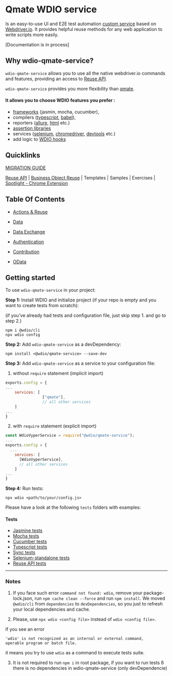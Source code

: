 # Qmate WDIO service

Is an easy-to-use UI and E2E test automation [custom service](https://webdriver.io/docs/customservices/) based on [Webdriver.io](https://webdriver.io/).
It provides helpful reuse methods for any web application to write scripts more easily.


[Documentation is in process]


## Why wdio-qmate-service?

`wdio-qmate-service` allows you to use all the native webdriver.io commands and features, 
providing an access to [Reuse API](https://github.wdf.sap.corp/sProcurement/vyperForAll/blob/master/reuse/doc.md).

`wdio-qmate-service` provides you more flexibility than [qmate](https://github.tools.sap/sProcurement/qmate).


#### It allows you to choose WDIO features you prefer :
- [frameworks](https://webdriver.io/docs/frameworks/) (jasmin, mocha, cucumber), 
- compilers ([typescript](https://webdriver.io/docs/typescript/#compile--lint), [babel](https://webdriver.io/docs/babel/)), 
- reporters ([allure](https://webdriver.io/docs/allure-reporter), [html](https://webdriver.io/docs/rpii-wdio-html-reporter) etc.)
- [assertion libraries](https://webdriver.io/docs/assertion)
- services ([selenium](https://webdriver.io/docs/selenium-standalone-service), [chromedriver](https://webdriver.io/docs/wdio-chromedriver-service), [devtools](https://webdriver.io/docs/devtools-service) etc.)
- add logic to [WDIO hooks](https://webdriver.io/docs/options/#hooks)

## Quicklinks

[MIGRATION GUIDE](./documentation/topics/migration.md)

[Reuse API](https://github.wdf.sap.corp/sProcurement/vyperForAll/blob/master/reuse/doc.md) |
[Business Object Reuse](https://github.wdf.sap.corp/sProcurement/vyperBusinessObjectReuse) |
Templates |
Samples |
Exercises |
[Spotlight - Chrome Extension](https://github.wdf.sap.corp/sProcurement/vyper-spotlight)



## Table Of Contents
- [Actions & Reuse](https://github.wdf.sap.corp/sProcurement/vyperForAll/blob/master/documentation/topics/actionsAndReuse.md)

- [Data](https://github.wdf.sap.corp/sProcurement/vyperForAll/blob/master/documentation/topics/data.md)

- [Data Exchange](https://github.wdf.sap.corp/sProcurement/vyperForAll/blob/master/documentation/topics/dataImportExport.md)

- [Authentication](https://github.wdf.sap.corp/sProcurement/vyperForAll/blob/master/documentation/topics/authentication.md)

- [Contribution](documentation/topics/contribution.md)

- [OData](https://github.wdf.sap.corp/sProcurement/vyperForAll/blob/master/documentation/topics/OData.md)



## Getting started

To use `wdio-qmate-service` in your project:

**Step 1:** Install WDIO and initialize project (if your repo is empty and you want to create tests from scratch):

(if you've already had tests and configuration file, just skip step 1. and go to step 2.)

```shell script
npm i @wdio/cli
npx wdio config
```

**Step 2:** Add `wdio-qmate-service` as a devDependency:

```shell script
npm install <@wdio/qmate-service> --save-dev
```


**Step 3:** Add `wdio-qmate-service` as a service to your configuration file:

1) without `require` statement  (implicit import)

```js
exports.config = {
...
    services: [
                ["qmate"], 
                // all other services
    ]
...
}
```

2) with `require` statement (explicit import)
```js
const WdioVyperService = require("@wdio/qmate-service");
...
exports.config = {
  ...
    services: [
      [WdioVyperService],
      // all other services
    ]
...
}
```


**Step 4:** Run tests:
```shell script
npx wdio <path/to/your/config.js>
```


Please have a look at the following `tests` folders with examples:


#### Tests

- [Jasmine tests](tests/jasmineFramework)
- [Mocha tests](tests/mochaFramework)
- [Cucumber tests](tests/cucumberFramework)
- [Typescript tests](tests/typescriptSupport)
- [Sync tests](tests/syncSupport)
- [Selenium-standalone tests](tests/seleniumStandalone)
- [Reuse API tests](tests/reuseApi)


---
### Notes

1. If you face such error `command not found: wdio`, remove your package-lock.json, run `npm cache clean --force` and run `npm install`.
We moved `@wdio/cli` from `dependencies` to `devDependencies`, so you  just to refresh your local dependencies and cache.
   

2. Please, use `npx wdio <config file>` instead of `wdio <config file>`.

If you see an error 
```
'wdio' is not recognized as an internal or external command,
operable program or batch file.
```

it means you try to use `wdio` as a command to execute tests suite.


3. It is not required to run `npm i` in root package, if you want to run tests ß there is no dependencies in wdio-qmate-service (only devDependencie)